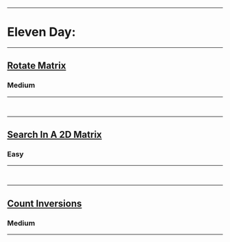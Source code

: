 <hr size="4" noshade>
  <h1> Eleven Day: </h1>
  
<hr size="4" noshade>
<h2><a href="https://www.codingninjas.com/codestudio/problems/981260?topList=striver-sde-sheet-problems&utm_source=striver&utm_medium=website&leftPanelTab=0">Rotate Matrix</a></h2><h3>Medium</h3><hr>
<br>
<hr size="4" noshade>
<h2><a href="https://www.codingninjas.com/codestudio/problems/980531?topList=striver-sde-sheet-problems&utm_source=striver&utm_medium=website&leftPanelTab=0">Search In A 2D Matrix</a></h2><h3>Easy</h3><hr>
<br>
<hr size="4" noshade>
<h2><a href="https://www.codingninjas.com/codestudio/problems/615?topList=striver-sde-sheet-problems&utm_source=striver&utm_medium=website&leftPanelTab=0">Count Inversions</a></h2><h3>Medium</h3><hr>
<br>
